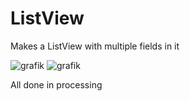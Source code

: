 # ListView
Makes a ListView with multiple fields in it

![grafik](https://github.com/Shini93/ListView/assets/75499542/2a38bf02-4d94-4868-a848-319fd34a7fbf)
![grafik](https://github.com/Shini93/ListView/assets/75499542/cd4e33e7-3946-4a5d-8902-620a1dbe2acd)

All done in processing
